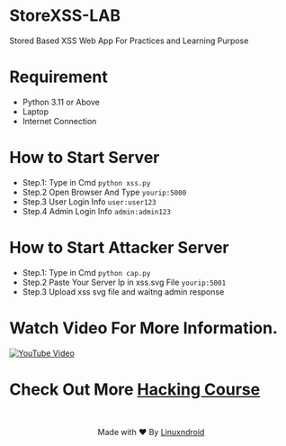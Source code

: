 # StoreXSS-LAB
Stored Based XSS Web App For Practices and Learning Purpose

# Requirement
- Python 3.11 or Above
- Laptop
- Internet Connection

# How to Start Server

- Step.1: Type in Cmd `python xss.py`
- Step.2 Open Browser And Type `yourip:5000`
- Step.3 User Login Info `user:user123`
- Step.4 Admin Login Info `admin:admin123`

# How to Start Attacker Server
- Step.1: Type in Cmd `python cap.py`
- Step.2 Paste Your Server Ip in xss.svg File `yourip:5001`
- Step.3 Upload xss svg file and waitng admin response

# Watch Video For More Information.
[![YouTube Video](https://img.youtube.com/vi/Mnm0C51y6t4/0.jpg)](https://www.youtube.com/watch?v=Mnm0C51y6t4)

# Check Out More [Hacking Course](https://linuxndroid.in)

<br>
<p align="center">Made with ❤️ By <a href="https://www.youtube.com/channel/UC2O1Hfg-dDCbUcau5QWGcgg">Linuxndroid</a></p>
